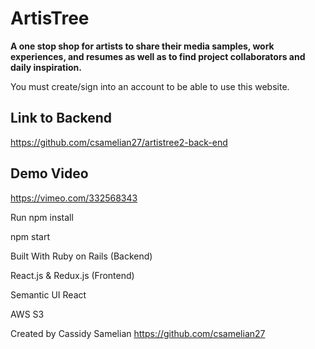 # ArtisTree

**A one stop shop for artists to share their media samples, work experiences, and resumes as well as to find project collaborators and daily inspiration.**

You must create/sign into an account to be able to use this website.

## Link to Backend
https://github.com/csamelian27/artistree2-back-end

## Demo Video
https://vimeo.com/332568343



Run
npm install

npm start

Built With
Ruby on Rails (Backend)

React.js & Redux.js (Frontend)

Semantic UI React

AWS S3

Created by
Cassidy Samelian https://github.com/csamelian27
